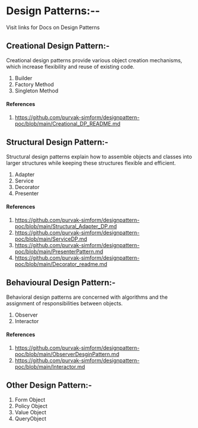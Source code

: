 # Design Patterns:-- 

Visit links for Docs on Design Patterns
## Creational Design Pattern:- 
  Creational design patterns provide various object creation mechanisms, which increase flexibility and reuse of existing code.
  1. Builder
  2. Factory Method
  3. Singleton Method

  #### References
  1. https://github.com/purvak-simform/designpattern-poc/blob/main/Creational_DP_README.md
## Structural Design Pattern:-
  Structural design patterns explain how to assemble objects and classes into larger structures while keeping these structures
  flexible and efficient.
  1. Adapter
  2. Service
  3. Decorator
  4. Presenter

  #### References   
  1. https://github.com/purvak-simform/designpattern-poc/blob/main/Structural_Adapter_DP.md
  2. https://github.com/purvak-simform/designpattern-poc/blob/main/ServiceDP.md
  3. https://github.com/purvak-simform/designpattern-poc/blob/main/PresenterPattern.md
  4. https://github.com/purvak-simform/designpattern-poc/blob/main/Decorator_readme.md
  
## Behavioural Design Pattern:-
  Behavioral design patterns are concerned with algorithms and the assignment of responsibilities between objects.
  1. Observer
  2. Interactor

  #### References
  1. https://github.com/purvak-simform/designpattern-poc/blob/main/ObserverDesginPattern.md
  2. https://github.com/purvak-simform/designpattern-poc/blob/main/Interactor.md
     
     
## Other Design Pattern:-
  1. Form Object
  2. Policy Object
  3. Value Object
  4. QueryObject

